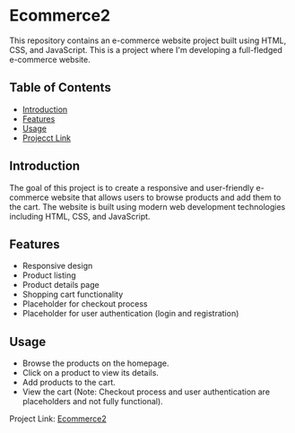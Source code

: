 # Ecommerce2

This repository contains an e-commerce website project built using HTML, CSS, and JavaScript. This is a project where I'm developing a full-fledged e-commerce website.

## Table of Contents

- [Introduction](#introduction)
- [Features](#features)
- [Usage](#usage)
- [Projecct Link](#projectLink)

## Introduction

The goal of this project is to create a responsive and user-friendly e-commerce website that allows users to browse products and add them to the cart. The website is built using modern web development technologies including HTML, CSS, and JavaScript.

## Features

- Responsive design
- Product listing
- Product details page
- Shopping cart functionality
- Placeholder for checkout process
- Placeholder for user authentication (login and registration)

## Usage

- Browse the products on the homepage.
- Click on a product to view its details.
- Add products to the cart.
- View the cart (Note: Checkout process and user authentication are placeholders and not fully functional).


Project Link: [Ecommerce2](https://amanchaurasia17.github.io/Ecommerce2/)
